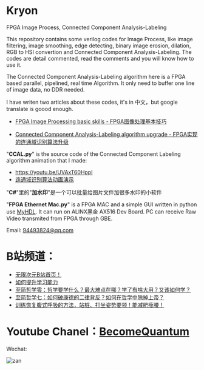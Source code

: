 # Kryon
FPGA Image Process, Connected Component Analysis-Labeling

This repository contains some verilog codes for Image Process, like image filtering, image smoothing, edge detecting, binary image erosion, dilation, RGB to HSI convertion and Connected Component Analysis-Labeling. The codes are detail commented, read the comments and you will know how to use it.

The Connected Component Analysis-Labeling algorithm here is a FPGA based parallel, pipelined, real time Algorithm. It only need to buffer one line of image data, no DDR needed.

I have writen two articles about these codes, it's in 中文，but google translate is goood enough.

* [FPGA Image Processing basic skills - FPGA图像处理基本技巧](https://zhuanlan.zhihu.com/p/38946857)
 
* [Connected Component Analysis-Labeling algorithm upgrade - FPGA实现的连通域识别算法升级](https://mp.weixin.qq.com/s?__biz=MzIxODAxMDY1Ng==&mid=2650975657&idx=1&sn=358e6a7f88c7f76c126169951b274c47&chksm=8c0708e6bb7081f0dee73f12c00ca4d0aaeed1b5a9697937556af550c14aa92b930d25a3d06a&token=1486415084&lang=zh_CN#rd)

"**CCAL.py**" is the source code of the Connected Component Labeling algorithm animation that I made: 

* https://youtu.be/UVAxT60HppI
* [连通域识别算法动画演示](https://www.bilibili.com/video/av26067000)

"**C#**"里的"**加水印**"是一个可以批量给图片文件加很多水印的小软件

"**FPGA Ethernet Mac.py**" is a FPGA MAC and a simple GUI written in python use [MyHDL](http://docs.myhdl.org/en/stable/). It can run on ALINX黑金 AX516 Dev Board. PC can receive Raw Video transmited from FPGA through GBE.


Email: 94493824@qq.com
# B站频道：
* [无限次元B站首页！](https://space.bilibili.com/2139404925)
* [如何提升学习能力](https://www.bilibili.com/video/BV1BL4y187xP)
* [至简哲学零：哲学要学什么？最大难点在哪？学了有啥大用？又该如何学？](https://www.bilibili.com/video/BV1FA411A7ZR)
* [至简哲学七：如何破康德的二律背反？如何在哲学中除掉上帝？](https://www.bilibili.com/video/BV1zh411W7JF)
* [训练恢复腹式呼吸的方法，站桩、打坐姿势要领！能减肥瘦腰！](https://www.bilibili.com/video/BV1e3411q7oc)

# Youtube Chanel：[BecomeQuantum](https://www.youtube.com/channel/UCvJH-Cp7SypXvJ-e0KSOo1A)


Wechat:

![zan](微信赞赏码.png)
